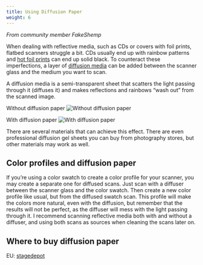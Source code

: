 ```yaml
---
title: Using Diffusion Paper
weight: 6
---
```


_From community member FakeShemp_  

When dealing with reflective media, such as CDs or covers with foil prints, flatbed scanners struggle a bit. CDs usually end up with rainbow patterns and [hot foil prints][1] can end up solid black. To counteract these imperfections, a layer of [diffusion media][2] can be added between the scanner glass and the medium you want to scan.

A diffusion media is a semi-transparent sheet that scatters the light passing through it (diffuses it) and makes reflections and rainbows “wash out” from the scanned image.

Without diffusion paper
![Without diffusion paper](/img/without-diffusion-paper.jpg?width=20pc)

With diffusion paper
![With diffusion paper](/img/with-diffusion-paper.jpg)

There are several materials that can achieve this effect. There are even professional diffusion gel sheets you can buy from photography stores, but other materials may work as well.

## Color profiles and diffusion paper

If you’re using a color swatch to create a color profile for your scanner, you may create a separate one for diffused scans. Just scan with a diffuser between the scanner glass and the color swatch. Then create a new color profile like usual, but from the diffused swatch scan. This profile will make the colors more natural, even with the diffusion, but remember that the results will not be perfect, as the diffuser will mess with the light passing through it. I recommend scanning reflective media both with and without a diffuser, and using both scans as sources when cleaning the scans later on.

## Where to buy diffusion paper

EU: [stagedepot](https://www.stagedepot.co.uk/search/diffusion)

[1]: https://en.wikipedia.org/wiki/Hot_stamping
[2]: https://en.wikipedia.org/wiki/Diffuser_(optics)
